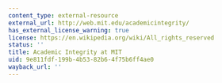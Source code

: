 ```yaml
---
content_type: external-resource
external_url: http://web.mit.edu/academicintegrity/
has_external_license_warning: true
license: https://en.wikipedia.org/wiki/All_rights_reserved
status: ''
title: Academic Integrity at MIT
uid: 9e811fdf-199b-4b53-82b6-4f75b6ff4ae0
wayback_url: ''
---
```


